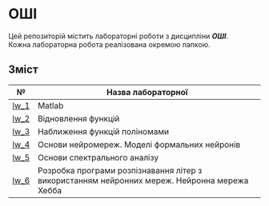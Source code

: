 # ОШІ
Цей репозиторій містить лабораторні роботи з дисципліни ***ОШІ***.  
Кожна лабораторна робота реалізована окремою папкою.

## Зміст
| № | Назва лабораторної |
|---|--------------------|
| [lw_1](./lw_1) | Matlab
| [lw_2](./lw_2) | Відновлення функцій
| [lw_3](./lw_3) | Наближення функцій поліномами
| [lw_4](./lw_4) | Основи нейромереж. Моделі формальних нейронів
| [lw_5](./lw_5) | Основи спектрального аналізу
| [lw_6](./lw_6) | Розробка програми розпізнавання літер з використанням нейронних мереж. Нейронна мережа Хебба